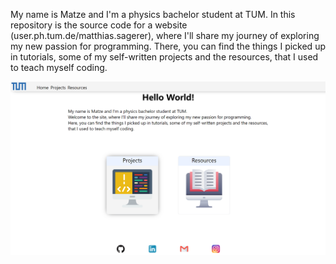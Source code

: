 My name is Matze and I'm a physics bachelor student at TUM.
In this repository is the source code for a website (user.ph.tum.de/matthias.sagerer), where I'll share my journey of exploring my new passion for programming.
There, you can find the things I picked up in tutorials, some of my self-written projects and the resources, that I used to teach myself coding.

[![Screenshot of my TUM Homepage](assets/tum_site_screenshots/TUM_Site_index_12_07_21.png "Screenshot index.html")](https://users.ph.tum.de/ge56cid/)